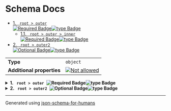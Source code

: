 # Schema Docs

- [1. <code> root > outer </code><img alt="Required Badge" src="https://img.shields.io/badge/Required-blue"><img alt="type Badge" src="https://img.shields.io/badge/type-object-c44e52">](#outer)
  - [1.1. <code> root > outer > inner </code><img alt="Required Badge" src="https://img.shields.io/badge/Required-blue"><img alt="type Badge" src="https://img.shields.io/badge/type-string-4c72b0">](#outer_inner)
- [2. <code> root > outer2 </code><img alt="Optional Badge" src="https://img.shields.io/badge/Optional-yellow"><img alt="type Badge" src="https://img.shields.io/badge/type-object-c44e52">](#outer2)

|                           |                                                                                                          |
| ------------------------- | -------------------------------------------------------------------------------------------------------- |
| **Type**                  | `object`                                                                                                 |
| **Additional properties** | [![Not allowed](https://img.shields.io/badge/Not%20allowed-red)](# "Additional Properties not allowed.") |

<details>
<summary>
<strong> <a name="outer"></a>1. <code> root > outer </code><img alt="Required Badge" src="https://img.shields.io/badge/Required-blue"><img alt="type Badge" src="https://img.shields.io/badge/type-object-c44e52"></strong>  

</summary>
<blockquote>

|                           |                                                                                                          |
| ------------------------- | -------------------------------------------------------------------------------------------------------- |
| **Type**                  | `object`                                                                                                 |
| **Additional properties** | [![Not allowed](https://img.shields.io/badge/Not%20allowed-red)](# "Additional Properties not allowed.") |
| **Defined in**            | #/definitions/inner schema                                                                               |

**Description:** We should see this

<details>
<summary>
<strong> <a name="outer_inner"></a>1.1. <code> root > outer > inner </code><img alt="Required Badge" src="https://img.shields.io/badge/Required-blue"><img alt="type Badge" src="https://img.shields.io/badge/type-string-4c72b0"></strong>  

</summary>
<blockquote>

|          |          |
| -------- | -------- |
| **Type** | `string` |

**Description:** inner description

</blockquote>
</details>

</blockquote>
</details>

<details>
<summary>
<strong> <a name="outer2"></a>2. <code> root > outer2 </code><img alt="Optional Badge" src="https://img.shields.io/badge/Optional-yellow"><img alt="type Badge" src="https://img.shields.io/badge/type-object-c44e52"></strong>  

</summary>
<blockquote>

|                           |                                                                                                          |
| ------------------------- | -------------------------------------------------------------------------------------------------------- |
| **Type**                  | `object`                                                                                                 |
| **Additional properties** | [![Not allowed](https://img.shields.io/badge/Not%20allowed-red)](# "Additional Properties not allowed.") |
| **Same definition as**    | [outer](#outer)                                                                                          |

**Description:** We should see this too

</blockquote>
</details>

----------------------------------------------------------------------------------------------------------------------------
Generated using [json-schema-for-humans](https://github.com/coveooss/json-schema-for-humans)